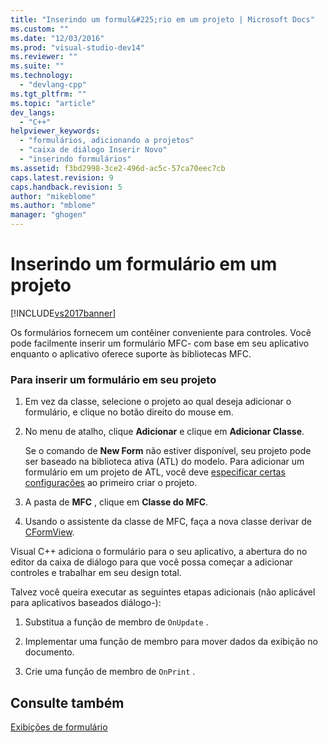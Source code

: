 ```yaml
---
title: "Inserindo um formul&#225;rio em um projeto | Microsoft Docs"
ms.custom: ""
ms.date: "12/03/2016"
ms.prod: "visual-studio-dev14"
ms.reviewer: ""
ms.suite: ""
ms.technology: 
  - "devlang-cpp"
ms.tgt_pltfrm: ""
ms.topic: "article"
dev_langs: 
  - "C++"
helpviewer_keywords: 
  - "formulários, adicionando a projetos"
  - "caixa de diálogo Inserir Novo"
  - "inserindo formulários"
ms.assetid: f3bd2998-3ce2-496d-ac5c-57ca70eec7cb
caps.latest.revision: 9
caps.handback.revision: 5
author: "mikeblome"
ms.author: "mblome"
manager: "ghogen"
---
```

# Inserindo um formul&#225;rio em um projeto
[!INCLUDE[vs2017banner](../assembler/inline/includes/vs2017banner.md)]

Os formulários fornecem um contêiner conveniente para controles.  Você pode facilmente inserir um formulário MFC\- com base em seu aplicativo enquanto o aplicativo oferece suporte às bibliotecas MFC.  
  
### Para inserir um formulário em seu projeto  
  
1.  Em vez da classe, selecione o projeto ao qual deseja adicionar o formulário, e clique no botão direito do mouse em.  
  
2.  No menu de atalho, clique **Adicionar** e clique em **Adicionar Classe**.  
  
     Se o comando de **New Form** não estiver disponível, seu projeto pode ser baseado na biblioteca ativa \(ATL\) do modelo.  Para adicionar um formulário em um projeto de ATL, você deve [especificar certas configurações](../Topic/Application%20Settings,%20ATL%20Project%20Wizard.md) ao primeiro criar o projeto.  
  
3.  A pasta de **MFC** , clique em **Classe do MFC**.  
  
4.  Usando o assistente da classe de MFC, faça a nova classe derivar de [CFormView](../mfc/reference/cformview-class.md).  
  
 Visual C\+\+ adiciona o formulário para o seu aplicativo, a abertura do no editor da caixa de diálogo para que você possa começar a adicionar controles e trabalhar em seu design total.  
  
 Talvez você queira executar as seguintes etapas adicionais \(não aplicável para aplicativos baseados diálogo\-\):  
  
1.  Substitua a função de membro de `OnUpdate` .  
  
2.  Implementar uma função de membro para mover dados da exibição no documento.  
  
3.  Crie uma função de membro de `OnPrint` .  
  
## Consulte também  
 [Exibições de formulário](../Topic/Form%20Views%20\(MFC\).md)